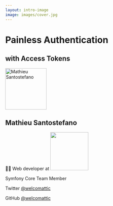 ```yaml
---
layout: intro-image
image: images/cover.jpg
---
```


<div class="absolute top-10 right-10 text-slate-200 text-right font-serif">
  <h1>Painless Authentication</h1>
  <h2>with Access Tokens</h2>
</div>

<!-- <img src="/images/symfonycon-logo-darkmode-transparent.png" alt="SymfonyCon Logo" class="absolute bottom-7 right-10 w-32" /> -->

<div class="absolute bottom-16 left-10 text-slate-200 font-serif">
    <img class="filter drop-shadow-md ml-auto ml-0 mb-4 clothoid-corner" src="/images/me.jpg" alt="Mathieu Santostefano" width="130"/>
    <h2>Mathieu Santostefano</h2>
    <p>🧑‍💻 Web developer at&nbsp;<img src="/images/jolicode.svg" width="120" class="inline" /></p>
    <p><fa-brands-symfony /> Symfony Core Team Member</p>
    <p><cib-twitter class="text-sky-500" /> Twitter <a href="https://twitter.com/welcomattic">@welcomattic</a></p>
    <p><cib-github /> GitHub <a href="https://github.com/welcomattic">@welcomattic</a></p>
</div>

<Credits link="https://unsplash.com/@kellysikkema" name="Kelly Sikkema" side="left"></Credits>

<!--
Hi Everyone! I hope you enjoyed the conference yesterday and today. It's a real pleasure to be here, in person with the Symfony community!
I'm here to talk about Access Token Authentication!

Before starting, I would like to briefly introduce myself, I'm Mathieu Santostefano. I'm working at JoliCode, a french web agency based in Paris.
I'm also Core Team member of Symfony.

If you want to discuss after the conference, you can reach me on Twitter.
I'll publish slides and a demo app on my GitHub.
-->
